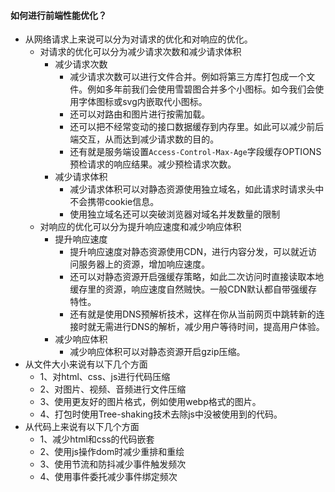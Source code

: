 #### 如何进行前端性能优化？
* 从网络请求上来说可以分为对请求的优化和对响应的优化。
  - 对请求的优化可以分为减少请求次数和减少请求体积
    - 减少请求次数
      - 减少请求次数可以进行文件合并。例如将第三方库打包成一个文件。例如多年前我们会使用雪碧图合并多个小图标。如今我们会使用字体图标或svg内嵌取代小图标。
      - 还可以对路由和图片进行按需加载。
      - 还可以把不经常变动的接口数据缓存到内存里。如此可以减少前后端交互，从而达到减少请求数的目的。
      - 还有就是服务端设置`Access-Control-Max-Age`字段缓存OPTIONS预检请求的响应结果。减少预检请求次数。
    - 减少请求体积
      - 减少请求体积可以对静态资源使用独立域名，如此请求时请求头中不会携带cookie信息。
      - 使用独立域名还可以突破浏览器对域名并发数量的限制
  - 对响应的优化可以分为提升响应速度和减少响应体积
    - 提升响应速度
      - 提升响应速度对静态资源使用CDN，进行内容分发，可以就近访问服务器上的资源，增加响应速度。
      - 还可以对静态资源开启强缓存策略，如此二次访问时直接读取本地缓存里的资源，响应速度自然贼快。一般CDN默认都自带强缓存特性。
      - 还有就是使用DNS预解析技术，这样在你从当前网页中跳转新的连接时就无需进行DNS的解析，减少用户等待时间，提高用户体验。
    - 减少响应体积
      - 减少响应体积可以对静态资源开启gzip压缩。
* 从文件大小来说有以下几个方面
  - 1、对html、css、js进行代码压缩
  - 2、对图片、视频、音频进行文件压缩
  - 3、使用更友好的图片格式，例如使用webp格式的图片。
  - 4、打包时使用Tree-shaking技术去除js中没被使用到的代码。
* 从代码上来说有以下几个方面
  - 1、减少html和css的代码嵌套
  - 2、使用js操作dom时减少重排和重绘
  - 3、使用节流和防抖减少事件触发频次
  - 4、使用事件委托减少事件绑定频次
